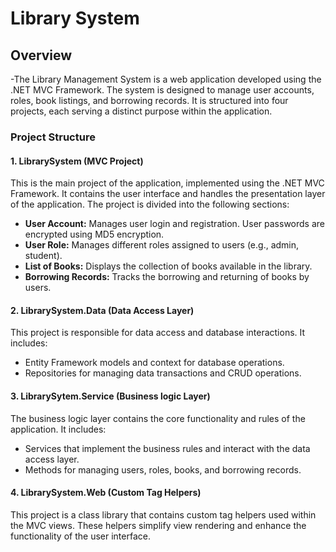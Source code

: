 # Library System
## Overview
-The Library Management System is a web application developed using the .NET MVC Framework. The system is designed to manage user accounts, roles, book listings, and borrowing records. It is structured into four projects, each serving a distinct purpose within the application.

### Project Structure
#### **1. LibrarySystem (MVC Project)**
This is the main project of the application, implemented using the .NET MVC Framework. It contains the user interface and handles the presentation layer of the application. The project is divided into the following sections:

 - **User Account:** Manages user login and registration. User passwords are encrypted using MD5 encryption.
 - **User Role:**  Manages different roles assigned to users (e.g., admin, student).
 - **List of Books:** Displays the collection of books available in the library.
 - **Borrowing Records:** Tracks the borrowing  and returning of books by users.

#### **2. LibrarySystem.Data (Data Access Layer)**
This project is responsible for data access and database interactions. It includes:

 - Entity Framework models and context for database operations.
 - Repositories for managing data transactions and CRUD operations.

#### **3. LibrarySytem.Service (Business logic Layer)**
The business logic layer contains the core functionality and rules of the application. It includes:

 - Services that implement the business rules and interact with the data access layer.
 - Methods for managing users, roles, books, and borrowing records.

#### **4. LibrarySystem.Web (Custom Tag Helpers)**
This project is a class library that contains custom tag helpers used within the MVC views. These helpers simplify view rendering and enhance the functionality of the user interface.